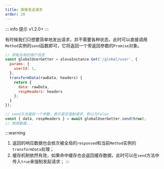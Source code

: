 ```yaml
---
title: 直接发送请求
order: 20
---
```


::: info 提示
v1.2.0+
:::

有时候我们只想要简单地发出请求，并不需要各种状态，此时可以直接调用`Method`实例的`send`函数即可，它将返回一个带返回参数的`Promise`对象。
```javascript
// 获取全局的用户信息
const globalUserGetter = alovaInstance.Get('/global/user', {
  params: {
    userId: 1,
  },
  transformData(rawData, headers) {
    return {
      data: rawData,
      respHeaders: headers
    };
  }
});

// send方法接收一个参数，表示是否强制请求，默认为false
const { data, respHeaders } = await globalUserGetter.send(true);
// 使用数据...
```
:::warning
1. 返回的响应数据也会依次被全局的`responsed`和当前`Method`实例的`transformData`处理；
2. 缓存机制依然有效，如果命中缓存也会返回缓存数据，此时可以在`send`方法中传入`true`来强制发起请求；
:::